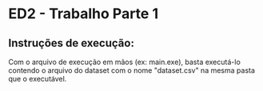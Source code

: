 # ED2 - Trabalho Parte 1

## Instruções de execução:
Com o arquivo de execução em mãos (ex: main.exe), basta executá-lo contendo o arquivo do dataset com o nome "dataset.csv" na mesma pasta que o executável.
